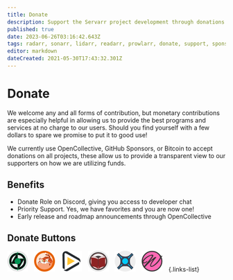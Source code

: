 ```yaml
---
title: Donate
description: Support the Servarr project development through donations and sponsorship
published: true
date: 2023-06-26T03:16:42.643Z
tags: radarr, sonarr, lidarr, readarr, prowlarr, donate, support, sponsor
editor: markdown
dateCreated: 2021-05-30T17:43:32.301Z
---
```


# Donate

We welcome any and all forms of contribution, but monetary contributions are especially helpful in allowing us to provide the best programs and services at no charge to our users. Should you find yourself with a few dollars to spare we promise to put it to good use!

We currently use OpenCollective, GitHub Sponsors, or Bitcoin to accept donations on all projects, these allow us to provide a transparent view to our supporters on how we are utilizing funds.

## Benefits

- Donate Role on Discord, giving you access to developer chat
- Priority Support. Yes, we have favorites and you are now one!
- Early release and roadmap announcements through OpenCollective

## Donate Buttons

[![Lidarr.png](/assets/lidarr/logos/48.png)](https://lidarr.audio/donate)&emsp;[![Prowlarr.png](/assets/prowlarr/logos/48.png)](https://prowlarr.com/donate)&emsp;[![Radarr.png](/assets/radarr/logos/48.png)](https://radarr.video/donate)&emsp;[![Readarr.png](/assets/readarr/logos/48.png)](https://readarr.com/donate)&emsp;[![Sonarr.png](/assets/sonarr/logos/48.png)](https://sonarr.tv/donate)&emsp;[![Whisparr.png](/assets/whisparr/logos/48.png)](https://whisparr.com/donate)&emsp;{.links-list}
